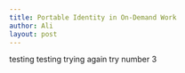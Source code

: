 ```yaml
---
title: Portable Identity in On-Demand Work
author: Ali
layout: post
---
```



testing testing
trying again
try number 3
